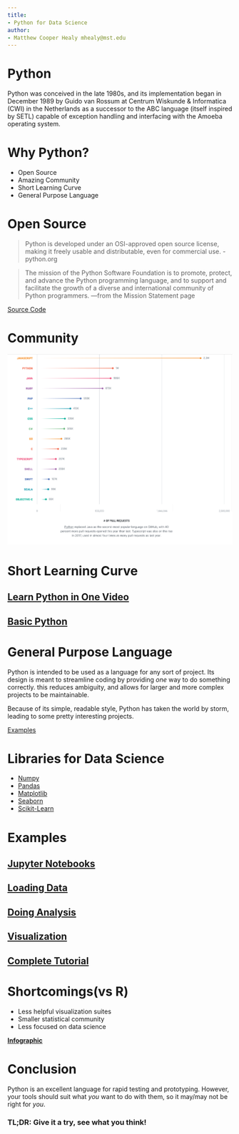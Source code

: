```yaml
---
title:
- Python for Data Science
author:
- Matthew Cooper Healy mhealy@mst.edu
---
```


# Python
Python was conceived in the late 1980s, and its implementation began in December
1989 by Guido van Rossum at Centrum Wiskunde & Informatica (CWI) in the
Netherlands as a successor to the ABC language (itself inspired by SETL) capable
of exception handling and interfacing with the Amoeba operating system.



# Why Python?
 - Open Source
 - Amazing Community
 - Short Learning Curve
 - General Purpose Language

# Open Source
> Python is developed under an OSI-approved open source license,
> making it freely usable and distributable, even for commercial use.
>    -python.org

>The mission of the Python Software Foundation is to promote, protect, and advance
>the Python programming language, and to support and facilitate the growth of a
>diverse and international community of Python programmers.
>    —from the Mission Statement page

[Source Code](https://goo.gl/AD6UDG)

# Community
![Most Popular Languages on GitHub](langpop.png)

# Short Learning Curve
## [Learn Python in One Video](https://youtu.be/N4mEzFDjqtA)
## [Basic Python](https://docs.python.org/3/tutorial/)

# General Purpose Language
Python is intended to be used as a language for any sort of project.
Its design is meant to streamline coding by providing *one* way to do something
correctly. this reduces ambiguity, and allows for larger and more complex
projects to be maintainable.

Because of its simple, readable style, Python has taken the world by storm,
leading to some pretty interesting projects.

[Examples](http://usingpython.com/programs/)

# Libraries for Data Science
 - [Numpy](http://numpy.org)
 - [Pandas](http::/pandas.pydata.org)
 - [Matplotlib](http://matplotlib.org)
 - [Seaborn](http://seaborn.org)
 - [Scikit-Learn](http://scikit-learn.org)

# Examples
## [Jupyter Notebooks](http://try.jupyter.org/)
## [Loading Data](https://goo.gl/EFQKHH)
## [Doing Analysis](https://goo.gl/7D7MYH)
## [Visualization](https://goo.gl/mkLE5a)
## [Complete Tutorial](https://goo.gl/swZf7e)

# Shortcomings(vs R)
 - Less helpful visualization suites
 - Smaller statistical community
 - Less focused on data science

[**Infographic**](https://goo.gl/5zBoud)

# Conclusion
Python is an excellent language for rapid testing and prototyping.
However, your tools should suit what *you* want to do with them, so it
may/may not be right for *you*.

### **TL;DR:** Give it a try, see what you think!
